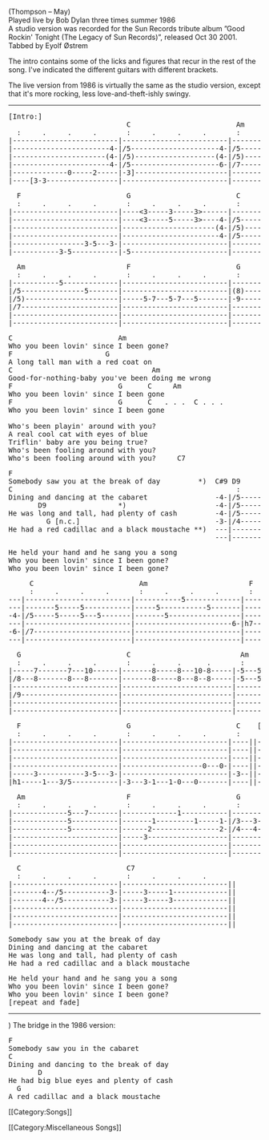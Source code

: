 (Thompson – May)<br>
Played live by Bob Dylan three times summer 1986<br>
A studio version was recorded for the Sun Records tribute album ”Good
Rockin' Tonight (The Legacy of Sun Records)”, released Oct 30
2001. <br>
Tabbed by Eyolf Østrem

The intro contains some of the licks and figures that recur in the
rest of the song. I've indicated the different guitars with different
brackets.

The live version from 1986 is virtually the same as the studio
version, except that it's more rocking, less love-and-theft-ishly
swingy.

----
<pre class="tab">
[Intro:]
                            C                         Am
  :     .     .     .       :     .     .     .       :     .     .     .
|-------------------------|-------------------------|--------------------------|
|-----------------------4-|/5---------------------4-|/5------------------------|
|----------------------(4-|/5)-------------------(4-|/5)-----------------------|
|-----------------------4-|/5---------------------6-|/7------------------------|
|-------------0-----2-----|-3]----------------------|--------------------------|
|----[3-3-----------------|-------------------------|--------------------------|
</pre>
<pre class="tab">
  F                         G                         C
  :     .     .     .       :     .     .     .       :     .     .     .
|-------------------------|----&lt;3-----3-----3&gt;------|--------------------------|
|-------------------------|----&lt;3-----5-----3&gt;----4-|/5----------------------4/|
|-------------------------|----------------------(4-|/5)--------------------(4/|
|-------------------------|-----------------------4-|/5----------------------6/|
|-----------------3-5---3-|-------------------------|--------------------------|
|-----------3-5-----------|-5-----------------------|--------------------------|
</pre>
<pre class="tab">
  Am                        F                         G
  :     .     .     .       :     .     .     .       :     .     .     .
|-----------5-------------|-------------------------|--------------------------|
|/5---------------5-------|-------------------------|(8)-------(8)-------------|
|/5)----------------------|-----5-7---5-7---5-------|-9---------7--------------|
|/7-----------------------|-------------------------|--------------------------|
|-------------------------|-------------------------|--------------------------|
|-------------------------|-------------------------|--------------------------|
</pre>
<pre class="verse">
C                         Am
Who you been lovin' since I been gone?
F                      G
A long tall man with a red coat on
C                                 Am
Good-for-nothing-baby you've been doing me wrong
F                         G      C     Am
Who you been lovin' since I been gone
F                         G      C   . . .  C . . .
Who you been lovin' since I been gone

Who's been playin' around with you?
A real cool cat with eyes of blue
Triflin' baby are you being true?
Who's been fooling around with you?
Who's been fooling around with you?     C7
</pre>

<pre class="bridge">
F
Somebody saw you at the break of day         *)  C#9 D9     C#9  D9
C                                                     :      .      .      .
Dining and dancing at the cabaret                -4-|/5------4---/5---------------|
       D9                 *)                     -4-|/5------4---/5---------------|
He was long and tall, had plenty of cash         -4-|/5------4---/5---------------|
         G [n.c.]                                -3-|/4------3---/4---------------|
He had a red cadillac and a black moustache **)  ---|-----------------------------|
                                                 ---|-----------------------------|
</pre>

<pre class="verse">
He held your hand and he sang you a song
Who you been lovin' since I been gone?
Who you been lovin' since I been gone?
</pre>
<pre class="tab">
     C                         Am                        F
     :     .     .     .       :     .     .     .       :     .     .     .
---|-------------------------|-----------5-------------|-------------5-----------|
---|-------5-----5-----------|-----5-----------5-------|-------6---------6-----7/|
-4-|/5-----5-----5---5-------|-------5-----------------|-----5-------------------|
---|-------------------------|-----------------------6-|h7---------7-----------8/|
-6-|/7-----------------------|-------------------------|-------------------------|
---|-------------------------|-------------------------|-------------------------|
</pre>
<pre class="tab">
  G                         C                          Am
  :     .     .     .       :     .     .      .       :     .     .     .
|-----7-------7---10------|-------8-----8---10-8-----|-5---5------/5-----------|
|/8---8-------8---8-------|-------8-----8---8--8-----|-5---5------/5-----------|
|-------------------------|--------------------------|-------------------------|
|/9-----------------------|--------------------------|-------------------------|
|-------------------------|--------------------------|-------------------------|
|-------------------------|--------------------------|-----------------------0-|
</pre>
<pre class="tab">
  F                         G                         C    [2nd guitar]
  :     .     .     .       :     .     .     .       :     .     .     .
|-------------------------|-------------------------|----||-------------------|
|-------------------------|-------------------------|----||-----5-------------|
|-------------------------|-------------------------|----||-----5-------------|
|-------------------------|-------------------0---0-|----||-------------------|
|-----3-----------3-5---3-|-------------------------|-3--||-------------------|
|h1-----1---3/5-----------|-3---3-1---1-0---0-------|----||-------------------|
</pre>
<pre class="tab">
  Am                        F                         G
  :     .     .     .       :     .     .     .       :     .     .     .
|-------------5---7-------|-------------1-----------|-------------------------|
|-------------5-----------|-------1---------1-----1-|/3---3-1---1-0---0-------|
|-------------5-----------|------2----------------2-|/4---4-2---2-0---0-------|
|-------------------------|-----3-------------------|-------------------------|
|-------------------------|-------------------------|-------------------------|
|-------------------------|-------------------------|-------------------------|
</pre>
<pre class="tab">
  C                         C7
  :     .     .     .       :     .     .     .
|-------------------------|-------------------------||
|-------4--/5-----------3-|-----3-----1-------------||
|-------4--/5-----------3-|-----3-----3-------------||
|-------------------------|-------------------------||
|-------------------------|-------------------------||
|-------------------------|-------------------------||
</pre>

<pre class="bridge">
Somebody saw you at the break of day
Dining and dancing at the cabaret
He was long and tall, had plenty of cash
He had a red cadillac and a black moustache
</pre>

<pre class="verse">
He held your hand and he sang you a song
Who you been lovin' since I been gone?
Who you been lovin' since I been gone?
[repeat and fade]
</pre>

----
<nowiki>*</nowiki><nowiki>*</nowiki>) The bridge in the 1986 version:

<pre class="bridge">
F
Somebody saw you in the cabaret
C
Dining and dancing to the break of day
       D
He had big blue eyes and plenty of cash
  G
A red cadillac and a black moustache
</pre>

[[Category:Songs]]

[[Category:Miscellaneous Songs]]
